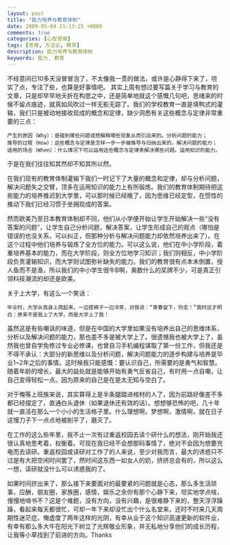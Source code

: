 ```yaml
---
layout: post
title: "能力培养与教育体制"
date: 2009-05-04 21:13:25 +0800
comments: true
categories: [心智思维]
tags: [思维, 方法论, 教育]
description: 能力培养与教育体制
keywords: 能力, 教育
---
```


不经意间已10多天没冒冒泡了，不太像我一贯的做法，或许是心静得下来了，坦实了点，专注了些，也算是好事情吧。 其实上周有想过要写篇关于学习与教育的文章，只是却早早地夭折在构思之中，还是简单地就这个感慨几句吧，思绪来的时候不留点痕迹，就真如风吹过一样无影无踪了。我们的学校教育一直是填鸭式的灌输，我们只是被动地接收现成的概念和定律，缺少洞悉有关这些概念与定律非常重要的三点：  

	产生的原因（Why）：是碰到哪些问题或想解释哪些现象从而引出来的。分析问题的能力；  
	推导的过程（How）：这些概念与定律是怎样一步一步被推导与归纳出来的。解决问题的能力；  
	适用的场合（When）：什么情况下可以运用这些概念与定律来解决哪些问题。运用知识的能力。

于是在我们往往知其然却不知其所以然。

<!--more-->

在我们现有的教育体制灌输下我们一时记下了大量的概念和定律，却与分析问题，解决问题失之交臂，顶多在运用知识的能力上有所锻炼。我们的教育体制期待把这些能力的培养推迟到大学里，可以那时候已经晚了，因为思维已经定型，在惯性的推动下我们已经习惯于坐拥现成的答案。

然而欧美乃至日本教育体制却不同，他们从小学便开始让学生开始解决一些“没有答案的问题”，让学生自己分析问题，解决答案，让学生形成自己的观点（哪怕是错误的也没关系，可以纠正，但那种分析与解决问题能力却依然培养出来了）。在这个过程中他们培养与锻炼了全方位的能力。可以这么说，他们在中小学阶段，着重培养基本的能力，而在大学阶段，则全方位地学习知识；我们则相反，中小学阶段负责灌输知识，而大学则试图弥补缺失的能力。我们的教育很有点本末倒置，授人鱼而不是渔，所以我们的中小学生很牛B啊，奥数什么的奖牌不少，可是真正引领科技潮流的却还是欧美。  

关于上大学，有这么一个笑话：

	毕业时，大学从我身上爬起来，一边提裤子一边冷笑，对我说：“青春留下，你走！”我时这才明白：原来不是我上了大学，而是大学上了我！

虽然这是有些嘲讽的味道，但是在中国的大学里如果没有培养出自己的思维体系，分析以及解决问题的能力，那也差不多是被大学上了。很遗憾我也被大学上了，虽然我也曾自学免修过专业必修课，也曾自习手机编程谋取了第一份工作，但我还是不得不承认：大部分的新思维以及分析问题，解决问题能力的逐步构建与培养是毕业1~2年之后的事情。这时候我只能感慨：要认识自己，所需要的是勇气和智慧。随着年龄的增长，最大的益处就是能够开始有勇气反省自己，有时用一点自嘲，让自己变得轻松一点。因为原来的自己是在是太无知与空白了。 

对于俺等上班族来说，其实算得上是半条腿踏进棺材的人了，因为前路好像差不多都已经摆定了，直通白头退休（如果退休还有效的话）。想想够恐怖的吧，几十年就一直活在那么一个小小的生活格子里。什么理想啊，梦想啊，激情啊，就在日子这慢刀子下一点点地被削平了，磨灭了。 

在工作的这么些年里，我不止一次有过重返校园去读个研什么的想法，刚开始我还很认真地思考着，权衡着。可现在我已经不会想那码事情了，绝对不会因为想要充电而去读研。重返校园或读研对工作了的人来说，至少对我而言，最大的诱惑只不过是有大把空闲时间罢了，然时间这东西一如女人的奶，挤挤总会有的，所以这么一想，读研就没什么可以诱惑我的了。

如果时间挤出来了，那么接下来要面对的最要紧的问题就是心态，那么多生活琐事，应酬，朋友圈，家族圈，感情，娱乐之余你有那个心静下来，坦实地学点啥，慢慢地啃书不？这是个难题，没有方向，没有兴趣，是很难静下来的，整天浮浮躁躁，看起来每天都很忙，可却一年下来却没忙出个什么名堂来，还时不时来几天周期性迷茫症。俺虚度了两年这样的光阴，有幸从业于这个知识高速更新的软件业，有幸有那么多大牛在阳光下树立了光辉敬业形象，并无私地分享他们的成长历程，让我等小草找到了前进的方向。Thanks

